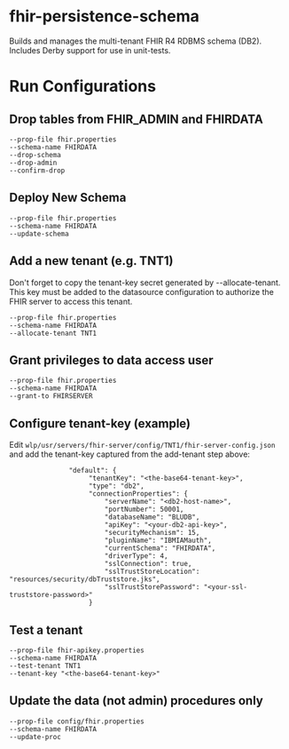 # fhir-persistence-schema

Builds and manages the multi-tenant FHIR R4 RDBMS schema (DB2). Includes Derby support for use in unit-tests.


# Run Configurations

## Drop tables from FHIR_ADMIN and FHIRDATA

```
--prop-file fhir.properties
--schema-name FHIRDATA
--drop-schema
--drop-admin
--confirm-drop
```

## Deploy New Schema

```
--prop-file fhir.properties
--schema-name FHIRDATA
--update-schema
```

## Add a new tenant (e.g. TNT1)

Don't forget to copy the tenant-key secret generated by --allocate-tenant. This key must be added to the datasource configuration to authorize the FHIR server to access this tenant.

```
--prop-file fhir.properties
--schema-name FHIRDATA
--allocate-tenant TNT1
```


## Grant privileges to data access user

```
--prop-file fhir.properties
--schema-name FHIRDATA
--grant-to FHIRSERVER
```

## Configure tenant-key (example)

Edit `wlp/usr/servers/fhir-server/config/TNT1/fhir-server-config.json` and add the tenant-key captured from the add-tenant step above:

```
               "default": {
                    "tenantKey": "<the-base64-tenant-key>",
                    "type": "db2",
                    "connectionProperties": {
                        "serverName": "<db2-host-name>",
                        "portNumber": 50001,
                        "databaseName": "BLUDB",
                        "apiKey": "<your-db2-api-key>",
                        "securityMechanism": 15,
                        "pluginName": "IBMIAMauth",
                        "currentSchema": "FHIRDATA",
                        "driverType": 4,
                        "sslConnection": true,
                        "sslTrustStoreLocation": "resources/security/dbTruststore.jks",
                        "sslTrustStorePassword": "<your-ssl-truststore-password>"
                    }

```

## Test a tenant

```
--prop-file fhir-apikey.properties
--schema-name FHIRDATA
--test-tenant TNT1
--tenant-key "<the-base64-tenant-key>"
```

## Update the data (not admin) procedures only

```
--prop-file config/fhir.properties
--schema-name FHIRDATA
--update-proc
```
